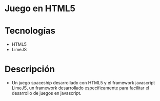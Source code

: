 # Juego en HTML5 

Tecnologías
===========

* HTML5
* LimeJS

Descripción
===========

* Un juego spaceship desarrollado con HTML5 y el framework javascript LimeJS, un framework desarrollado especificamente para facilitar el desarrollo de juegos en javascript.
